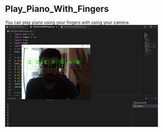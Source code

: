 # Play_Piano_With_Fingers
You can play piano using your fingers with using your camera.
![Screenshot](https://github.com/EmreAlagoz/Play_Piano_With_Fingers/blob/main/image.png)
